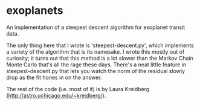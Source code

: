 # exoplanets
An implementation of a steepest descent algorithm for exoplanet transit data.

The only thing here that I wrote is 'steepest-descent.py', which implements a variety of the algorithm
that is its namesake.  I wrote this mostly out of curiosity; it turns out that this method is a lot
slower than the Markov Chain Monte Carlo that's all the rage these days.  There's a neat little feature
in steepest-descent.py that lets you watch the norm of the residual slowly drop as the fit hones in
on the answer.

The rest of the code (i.e. most of it) is by Laura Kreidberg (http://astro.uchicago.edu/~kreidberg/).
